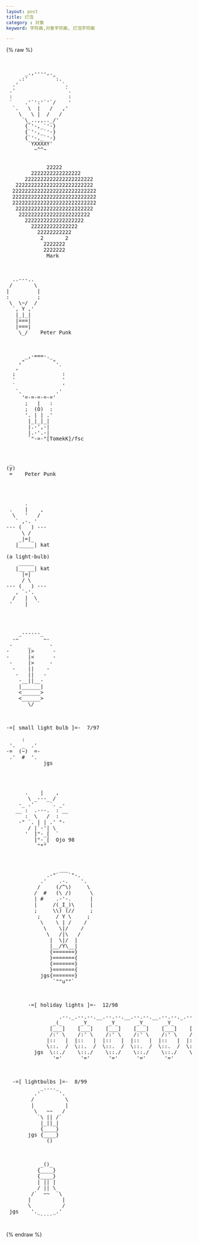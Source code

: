 ```yaml
---
layout: post
title: 灯泡
category : 对象
keyword: 字符画,对象字符画, 灯泡字符画

---
```

{% raw %}
<pre>


      _.,----,._
    .:'        `:.
  .'              `.
 .'                `.
 :                  :
 `    .'`':'`'`/    '
  `.   \  |   /   ,'
    \   \ |  /   /
     `\_..,,.._/'
      {`'-,_`'-}
      {`'-,_`'-}
      {`'-,_`'-}
       `YXXXXY'
         ~^^~


             22222
        2222222222222222
      2222222222222222222222
   2222222222222222222222222
  222222222222222222222222222
  222222222222222222222222222
  222222222222222222222222222
   2222222222222222222222222
    22222222222222222222222
      2222222222222222222
        222222222222222
          22222222222
           2       2
            2222222
            2222222
             Mark



  ..---..
 /       \
|         |
:         ;
 \  \~/  /
  `, Y ,'
   |_|_|
   |===|
   |===|
    \_/    Peter Punk



      _,-===-._
    ,"         ".
   ,             `
  ;               :
  '               '
  `               '
   `.           .'
     '=-=-=-=-='
      ;   |   :
      ;  (O)  :
      '. | | .'
       |_|_|_|
       |.-',-|
       |.-'.-|
       `"-=-"[TomekK]/fsc



 _
(y)
 =    Peter Punk




      .
 .    |    , 
  \   '   /
   ` ,-. '
--- (   ) ---
     \ /
    _|=|_
   |_____| kat

(a light-bulb)
    _____
   |__ __| kat
     |=|
     / \
--- (   ) ---
   , `-'.
  /   |  \
 '    |   `




    _------_
  -~        ~-
 -     _      -
-      |>      -
-      |<      -
 -     |>     -
  -    ||    -
   -   ||   -
    -__||__-
    |______|
    <______>
    <______>
       \/



-=[ small light bulb ]=-  7/97

     :
 '.  _  .'
-=  (~)  =-
 .'  #  '.
            jgs




      .    |    ,
       \ _---_ /
    -_ .'     `. _-
   __ :  .---.  : __
      :  \   /  :
    -" `. | | .' "-
       / |`-'| \
      '  ]"-_[  `
         ]"-_[  Ojo 98
          "*"



                 ___
             .-"`   `"-.
           .'    .-.    '.
          /     (/^\)     \
         /  #   (\ /)      \
         | #    .-'-.      |
         |     /(_I_)\     |
         ;     \\) (//     ;
          ;     / Y \     ;
           \    \ | /    /
            \    \|/    /
             \   /|\   /
              |  \|/  |
              |__/Y\__|
              {=======}
              }======={
              {=======}
              }======={
           jgs{=======}
               `""u""`



       -=[ holiday lights ]=-  12/98

                 .--._.--.--.__.--.--.__.--.--.__.--.--._.--.
               _(_      _Y_      _Y_      _Y_      _Y_      _)_
              [___]    [___]    [___]    [___]    [___]    [___]
              /:' \    /:' \    /:' \    /:' \    /:' \    /:' \
             |::   |  |::   |  |::   |  |::   |  |::   |  |::   |
             \::.  /  \::.  /  \::.  /  \::.  /  \::.  /  \::.  /
         jgs  \::./    \::./    \::./    \::./    \::./    \::./
               '='      '='      '='      '='      '='      '='



  -=[ lightbulbs ]=-  8/99
           _...._
         .'      '.
        /          \
        |          |
         \   ~~   /
          `\ || /`
           |_||_|
           {____}
       jgs {____}
             ()



           _()_
          {____}
          {____}
          | || |
          / || \
        /`  ~~  `\
       |          |
       \          /
 jgs    '._    _.'
           ````
 </pre>
{% endraw %}
